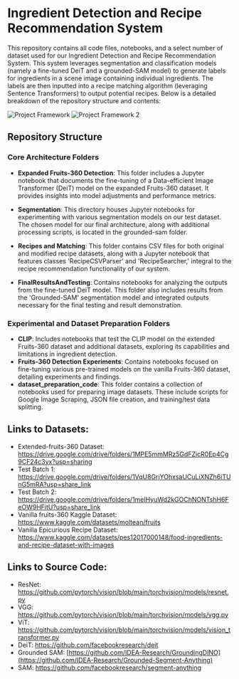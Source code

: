 # Ingredient Detection and Recipe Recommendation System

This repository contains all code files, notebooks, and a select number of dataset used for our Ingredient Detection and Recipe Recommendation System. This system leverages segmentation and classification models (namely a fine-tuned DeiT and a grounded-SAM model) to generate labels for ingredients in a scene image containing individual ingredients. The labels are then inputted into a recipe matching algorithm (leveraging Sentence Transformers) to output potential recipes. Below is a detailed breakdown of the repository structure and contents:

![Project Framework](https://github.com/kevinli7377/AppliedCVFinalProject/assets/56395320/631d5ae9-6692-4bf6-892c-ed997391c225)
![Project Framework 2](https://github.com/kevinli7377/AppliedCVFinalProject/assets/56395320/966561b6-f790-4f74-acc0-ec421626ada1)

## Repository Structure

### Core Architecture Folders

- **Expanded Fruits-360 Detection**: This folder includes a Jupyter notebook that documents the fine-tuning of a Data-efficient Image Transformer (DeiT) model on the expanded Fruits-360 dataset. It provides insights into model adjustments and performance metrics.

- **Segmentation**: This directory houses Jupyter notebooks for experimenting with various segmentation models on our test dataset. The chosen model for our final architecture, along with additional processing scripts, is located in the grounded-sam folder.

- **Recipes and Matching**: This folder contains CSV files for both original and modified recipe datasets, along with a Jupyter notebook that features classes 'RecipeCSVParser' and 'RecipeSearcher,' integral to the recipe recommendation functionality of our system. 

- **FinalResultsAndTesting**: Contains notebooks for analyzing the outputs from the fine-tuned DeiT model. This folder also includes results from the 'Grounded-SAM' segmentation model and integrated outputs necessary for the final testing and result demonstration.

### Experimental and Dataset Preparation Folders

- **CLIP**: Includes notebooks that test the CLIP model on the extended Fruits-360 dataset and additional datasets, exploring its capabilities and limitations in ingredient detection.
- **Fruits-360 Detection Experiments**: Contains notebooks focused on fine-tuning various pre-trained models on the vanilla Fruits-360 dataset, detailing experiments and findings.
- **dataset_preparation_code**: This folder contains a collection of notebooks used for preparing image datasets. These include scripts for Google Image Scraping, JSON file creation, and training/test data splitting.

## Links to Datasets:

- Extended-fruits-360 Dataset: https://drive.google.com/drive/folders/1MPE5mmMRz5GdFZicR0Ep4Cg9CF24c3yx?usp=sharing
- Test Batch 1: https://drive.google.com/drive/folders/1VqU8GrjYOhxsaUCuLiXNZh6iTUnG5mRA?usp=share_link
- Test Batch 2: https://drive.google.com/drive/folders/1meIHyuWd2kGOChNONTshH6FeOW9HFitU?usp=share_link
- Vanilla fruits-360 Kaggle Dataset: https://www.kaggle.com/datasets/moltean/fruits
- Vanilla Epicurious Recipe Dataset: https://www.kaggle.com/datasets/pes12017000148/food-ingredients-and-recipe-dataset-with-images

## Links to Source Code:
- ResNet: https://github.com/pytorch/vision/blob/main/torchvision/models/resnet.py
- VGG: https://github.com/pytorch/vision/blob/main/torchvision/models/vgg.py
- ViT: https://github.com/pytorch/vision/blob/main/torchvision/models/vision_transformer.py
- DeiT: https://github.com/facebookresearch/deit
- Grounded SAM: [https://github.com/IDEA-Research/GroundingDINO](https://github.com/IDEA-Research/Grounded-Segment-Anything)
- SAM: https://github.com/facebookresearch/segment-anything

